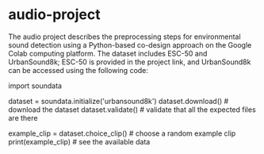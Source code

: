 # audio-project
The audio project describes the preprocessing steps for environmental sound detection using a Python-based co-design approach on the Google Colab computing platform. The dataset includes ESC-50 and UrbanSound8k; ESC-50 is provided in the project link, and UrbanSound8k can be accessed using the following code:

import soundata

dataset = soundata.initialize('urbansound8k')
dataset.download()  # download the dataset
dataset.validate()  # validate that all the expected files are there

example_clip = dataset.choice_clip()  # choose a random example clip
print(example_clip)  # see the available data
